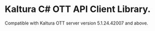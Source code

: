 # Kaltura C# OTT API Client Library.
Compatible with Kaltura OTT server version 5.1.24.42007 and above.

